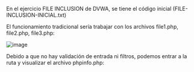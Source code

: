 En el ejercicio FILE INCLUSION de DVWA, se tiene el código inicial (FILE-INCLUSION-INICIAL.txt)


El funcionamiento tradicional sería trabajar con los archivos file1.php, file2.php, file3.php:


![image](https://user-images.githubusercontent.com/46895869/51545181-6c40e800-1e2f-11e9-9153-b8023d5fa867.png)


Debido a que no hay validación de entrada ni filtros, podemos entrar a la ruta y visualizar el archivo phpinfo.php:


